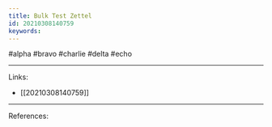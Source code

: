 ```yaml
---
title: Bulk Test Zettel
id: 20210308140759
keywords:
---
```

#alpha #bravo #charlie #delta #echo

---
Links:

- [[20210308140759]]

---
References:
